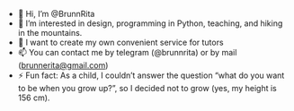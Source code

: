 - 👋 Hi, I’m @BrunnRita
- 👀 I’m interested in design, programming in Python, teaching, and hiking in the mountains.
- 💞️ I want to create my own convenient service for tutors
- 📫 You can contact me by telegram (@brunnrita) or by mail (brunnerita@gmail.com)
- ⚡ Fun fact: As a child, I couldn’t answer the question “what do you want to be when you grow up?”, so I decided not to grow (yes, my height is 156 cm).

<!---
BrunnRita/BrunnRita is a ✨ special ✨ repository because its `README.md` (this file) appears on your GitHub profile.
You can click the Preview link to take a look at your changes.
--->
